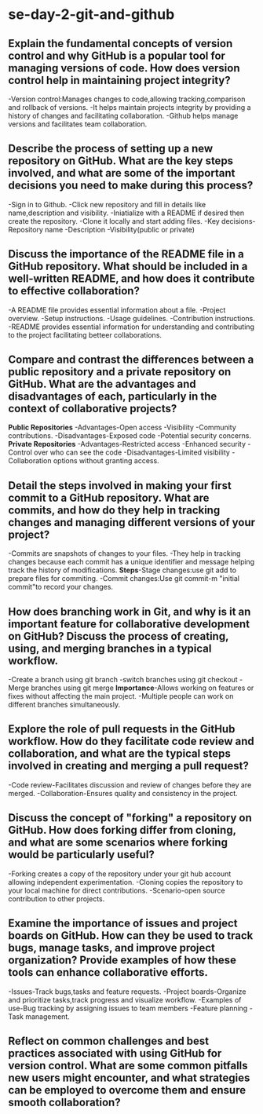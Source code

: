 # se-day-2-git-and-github
## Explain the fundamental concepts of version control and why GitHub is a popular tool for managing versions of code. How does version control help in maintaining project integrity?
-Version control:Manages changes to code,allowing tracking,comparison and rollback of versions.
-It helps maintain projects integrity by providing a history of changes and facilitating collaboration.
-Github helps manage versions and facilitates team collaboration.

## Describe the process of setting up a new repository on GitHub. What are the key steps involved, and what are some of the important decisions you need to make during this process?
-Sign in to Github.
-Click new repository and fill in details like name,description and visibility.
-Iniatialize with a README if desired then create the repository.
-Clone it locally and start adding files.
-Key decisions-Repository name
-Description
-Visibility(public or private)
## Discuss the importance of the README file in a GitHub repository. What should be included in a well-written README, and how does it contribute to effective collaboration?
-A README file provides essential information about a file.
-Project overview.
-Setup instructions.
-Usage guidelines.
-Contribution instructions.
-README provides essential information for understanding and contributing to the project facilitating betteer collaborations.

## Compare and contrast the differences between a public repository and a private repository on GitHub. What are the advantages and disadvantages of each, particularly in the context of collaborative projects?
**Public Repositories**
-Advantages-Open access
           -Visibility
           -Community contributions.
-Disadvantages-Exposed code
              -Potential security concerns.
**Private Repositories**
-Advantages-Restricted access
           -Enhanced security 
           -Control over who can see the code
-Disadvantages-Limited visibility
              -Collaboration options without granting access.

## Detail the steps involved in making your first commit to a GitHub repository. What are commits, and how do they help in tracking changes and managing different versions of your project?
-Commits are snapshots of changes to your files.
-They help in tracking changes because each commit has a unique identifier and message helping track the history of modifications.
**Steps**-Stage changes:use git add<file> to prepare files for commiting.
         -Commit changes:Use git commit-m "initial commit"to record your changes.
## How does branching work in Git, and why is it an important feature for collaborative development on GitHub? Discuss the process of creating, using, and merging branches in a typical workflow.
-Create a branch using git branch<branch-name>
-switch branches using git checkout<branch-name> 
-Merge branches using git merge<branch-name>
**Importance**-Allows working on features or fixes without affecting the main project.
              -Multiple people can work on different branches simultaneously.
## Explore the role of pull requests in the GitHub workflow. How do they facilitate code review and collaboration, and what are the typical steps involved in creating and merging a pull request?
-Code review-Facilitates  discussion and review of changes before they are merged.
-Collaboration-Ensures quality and consistency in the project.

## Discuss the concept of "forking" a repository on GitHub. How does forking differ from cloning, and what are some scenarios where forking would be particularly useful?
-Forking creates a copy of the repository under your git hub account allowing independent experimentation.
-Cloning copies the repository to your local machine for direct contributions.
-Scenario-open source contribution to other projects.
## Examine the importance of issues and project boards on GitHub. How can they be used to track bugs, manage tasks, and improve project organization? Provide examples of how these tools can enhance collaborative efforts.
-Issues-Track bugs,tasks and feature requests.
-Project boards-Organize and prioritize tasks,track progress and visualize workflow.
-Examples of use-Bug tracking by assigning issues to team members 
                -Feature planning
                -Task management.

## Reflect on common challenges and best practices associated with using GitHub for version control. What are some common pitfalls new users might encounter, and what strategies can be employed to overcome them and ensure smooth collaboration?
